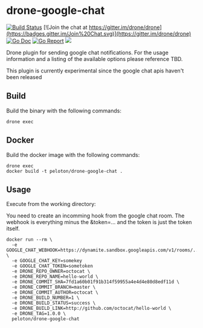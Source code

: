 # drone-google-chat

[![Build Status](https://drone.seattleslow.com/api/badges/josmo/drone-google-chat/status.svg)](https://drone.seattleslow.com/josmo/drone-google-chat)
[![Join the chat at https://gitter.im/drone/drone](https://badges.gitter.im/Join%20Chat.svg)](https://gitter.im/drone/drone)
[![Go Doc](https://godoc.org/github.com/josmo/drone-google-chat?status.svg)](http://godoc.org/github.com/josmo/drone-google-chat)
[![Go Report](https://goreportcard.com/badge/github.com/josmo/drone-google-chat)](https://goreportcard.com/report/github.com/josmo/drone-google-chat)
[![](https://images.microbadger.com/badges/image/peloton/drone-google-chat.svg)](https://microbadger.com/images/peloton/drone-google-chat "Get your own image badge on microbadger.com")

Drone plugin for sending google chat notifications. For the usage information and a listing of the available options please reference TBD.

This plugin is currently experimental since the google chat apis haven't been released

## Build

Build the binary with the following commands:

```
drone exec
```

## Docker

Build the docker image with the following commands:

```
drone exec
docker build -t peloton/drone-google-chat .
```


## Usage

Execute from the working directory:

You need to create an incomming hook from the google chat room. The webhook is everything minus the &token=... 
and the token is just the token itself.

```
docker run --rm \
  -e GOOGLE_CHAT_WEBHOOK=https://dynamite.sandbox.googleapis.com/v1/rooms/... \
  -e GOOGLE_CHAT_KEY=somekey
  -e GOOGLE_CHAT_TOKEN=sometoken
  -e DRONE_REPO_OWNER=octocat \
  -e DRONE_REPO_NAME=hello-world \
  -e DRONE_COMMIT_SHA=7fd1a60b01f91b314f59955a4e4d4e80d8edf11d \
  -e DRONE_COMMIT_BRANCH=master \
  -e DRONE_COMMIT_AUTHOR=octocat \
  -e DRONE_BUILD_NUMBER=1 \
  -e DRONE_BUILD_STATUS=success \
  -e DRONE_BUILD_LINK=http://github.com/octocat/hello-world \
  -e DRONE_TAG=1.0.0 \
  peloton/drone-google-chat
```
